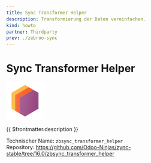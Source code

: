 ```yaml
---
title: Sync Transformer Helper
description: Transformierung der Daten vereinfachen.
kind: howto
partner: Thirdparty
prev: ./zebroo-sync
---
```

# Sync Transformer Helper
![icons_odoo_thirdparty](attachments/icons_odoo_thirdparty.png)

{{ $frontmatter.description }}

Technischer Name: `zbsync_transformer_helper`\
Repository: <https://github.com/Odoo-Ninjas/zync-stable/tree/16.0/zbsync_transformer_helper>
